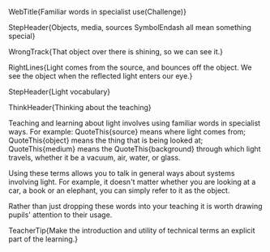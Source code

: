 WebTitle{Familiar words in specialist use(Challenge)}

StepHeader{Objects, media, sources SymbolEndash all mean something special}

WrongTrack{That object over there is shining, so we can see it.}

RightLines{Light comes from the source, and bounces off the object. We see the object when the reflected light enters our eye.}

StepHeader{Light vocabulary}

ThinkHeader{Thinking about the teaching}

Teaching and learning about light involves using familiar words in specialist ways. For example: QuoteThis{source} means where light comes from; QuoteThis{object} means the thing that is being looked at; QuoteThis{medium} means the QuoteThis{background} through which light travels, whether it be a vacuum, air, water, or glass.

Using these terms allows you to talk in general ways about systems involving light. For example, it doesn't matter whether you are looking at a car, a book or an elephant, you can simply refer to it as the object.

Rather than just dropping these words into your teaching it is worth drawing pupils' attention to their usage.

TeacherTip{Make the introduction and utility of technical terms an explicit part of the learning.}

